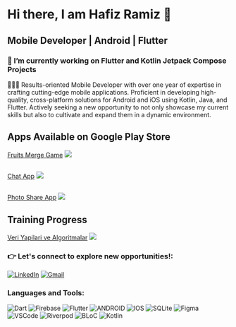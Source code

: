 # Hi there, I am Hafiz Ramiz 👋 

## Mobile Developer | Android | Flutter 

### 🔭 I’m currently working on Flutter and Kotlin Jetpack Compose Projects
<!--   👯 I’m open to collaborate on open source projects
 🌱 I’m currently learning Flutter and Jetpack Compose
 
<!-- 🤔 I’m looking for help with ...
-- 💬 Ask me about ...
-- 📫 How to reach me: ramizovhafiz@gmail.com
-- 😄 Pronouns: ...
-- ⚡ Fun fact: ...
-->
👨🏻‍💻 Results-oriented Mobile Developer with over one year of expertise in crafting cutting-edge mobile applications. Proficient in developing high-quality, cross-platform solutions for Android and iOS using Kotlin, Java, and Flutter. Actively seeking a new opportunity to not only showcase my current skills but also to cultivate and expand them in a dynamic environment.
## Apps Available on Google Play Store
[Fruits Merge Game](https://play.google.com/store/apps/details?id=com.hafizramiz.forkids2048.name)
![](https://camo.githubusercontent.com/eae925ecb92dd5eba20686273edaa2433c1c9b4adedf53af833a26d083893f68/68747470733a2f2f75732d63656e7472616c312d70726f67726573732d6d61726b646f776e2e636c6f756466756e6374696f6e732e6e65742f70726f67726573732f313030)
##
[Chat App](https://play.google.com/store/apps/details?id=com.hafizramiz.online_chat)
![](https://camo.githubusercontent.com/eae925ecb92dd5eba20686273edaa2433c1c9b4adedf53af833a26d083893f68/68747470733a2f2f75732d63656e7472616c312d70726f67726573732d6d61726b646f776e2e636c6f756466756e6374696f6e732e6e65742f70726f67726573732f313030)
##
[Photo Share App](https://play.google.com/store/apps/details?id=com.hafizramiz.cumamesajlari)
![](https://camo.githubusercontent.com/eae925ecb92dd5eba20686273edaa2433c1c9b4adedf53af833a26d083893f68/68747470733a2f2f75732d63656e7472616c312d70726f67726573732d6d61726b646f776e2e636c6f756466756e6374696f6e732e6e65742f70726f67726573732f313030)

## Training Progress
[Veri Yapilari ve Algoritmalar](https://academy.patika.dev/courses/veri-yapilari-ve-algoritmalar)
![](https://camo.githubusercontent.com/eae925ecb92dd5eba20686273edaa2433c1c9b4adedf53af833a26d083893f68/68747470733a2f2f75732d63656e7472616c312d70726f67726573732d6d61726b646f776e2e636c6f756466756e6374696f6e732e6e65742f70726f67726573732f313030)

### 👉 Let's connect to explore new opportunities!:
[![LinkedIn](https://img.shields.io/badge/LinkedIn-%230077B5.svg?style=for-the-badge&logo=linkedin&logoColor=white)](https://www.linkedin.com/in/hafizramiz/)
[![Gmail](https://img.shields.io/badge/Gmail-%23D14836.svg?style=for-the-badge&logo=gmail&logoColor=white)](ramizovhafiz@gmail.com)



### Languages and Tools:

![Dart](https://img.shields.io/badge/dart-%230175C2.svg?style=for-the-badge&logo=dart&logoColor=white) 
![Firebase](https://img.shields.io/badge/firebase-%23039BE5.svg?style=for-the-badge&logo=firebase)
![Flutter](https://img.shields.io/badge/Flutter-%2302569B.svg?style=for-the-badge&logo=Flutter&logoColor=white)
![ANDROID](https://img.shields.io/badge/android-%2320232a.svg?style=for-the-badge&logo=android&logoColor=%a4c639)
![IOS](https://img.shields.io/badge/IOS-%2320232a.svg?style=for-the-badge&logo=apple&logoColor=white)
![SQLite](https://img.shields.io/badge/sqlite-%2307405e.svg?style=for-the-badge&logo=sqlite&logoColor=white) 
![Figma](https://img.shields.io/badge/figma-%23F24E1E.svg?style=for-the-badge&logo=figma&logoColor=white)
![VSCode](https://img.shields.io/badge/VSCode-%23007ACC.svg?style=for-the-badge&logo=visual-studio-code&logoColor=white)
![Riverpod](https://img.shields.io/badge/Riverpod-%2311B7D3.svg?style=for-the-badge&logo=flutter&logoColor=white)
![BLoC](https://img.shields.io/badge/BLoC-%23000000.svg?style=for-the-badge&logo=dart&logoColor=white)
![Kotlin](https://img.shields.io/badge/Kotlin-%230095D5.svg?style=for-the-badge&logo=kotlin&logoColor=white)




